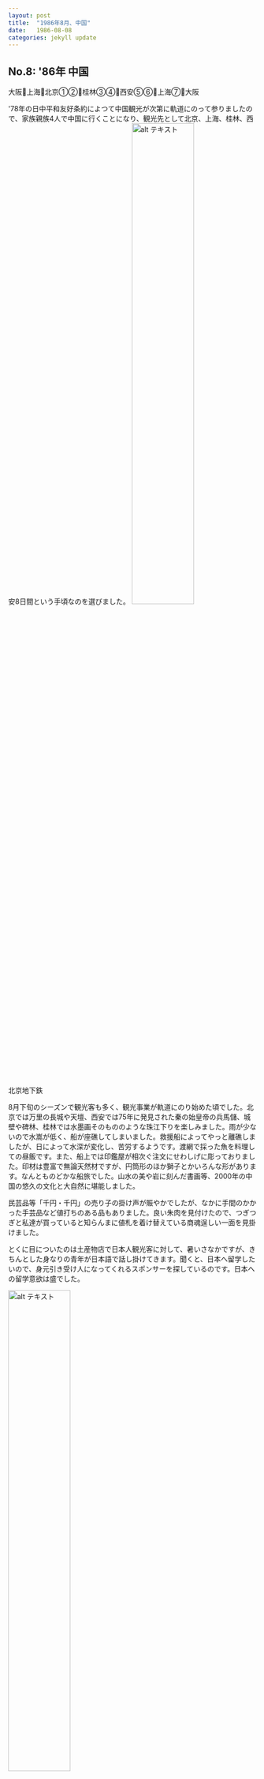```yaml
---
layout: post
title:  "1986年8月、中国"
date:   1986-08-08
categories: jekyll update
---
```

## No.8: '86年 中国

大阪🛫上海🛫北京①②🛫桂林③④🛫西安⑤⑥🛫上海⑦🛫大阪

'78年の日中平和友好条約によつて中国観光が次第に軌道にのって参りましたので、家族親族4人で中国に行くことになり、観光先として北京、上海、桂林、西安8日間という手頃なのを選びました。
<img src="{{site.baseurl}}/pic/198608_北京地下鉄.jpg" width="50%" alt="alt テキスト" title="198608_北京地下鉄"><br>北京地下鉄

8月下旬のシーズンで観光客も多く、観光事業が軌道にのり始めた頃でした。北京では万里の長城や天壇、西安では75年に発見された秦の始皇帝の兵馬儲、城壁や碑林、桂林では水墨画そのもののような珠江下りを楽しみました。雨が少ないので水嵩が低く、船が座礁してしまいました。救援船によってやっと離礁しましたが、日によって水深が変化し、苦労するようです。渡網で採った魚を料理しての昼飯です。また、船上では印鑑屋が相次ぐ注文にせわしげに彫っておりました。印材は豊富で無論天然材ですが、円筒形のほか獅子とかいろんな形があります。なんとものどかな船旅でした。山水の美や岩に刻んだ書画等、2000年の中国の悠久の文化と大自然に堪能しました。

民芸品等「千円・千円」の売り子の掛け声が賑やかでしたが、なかに手間のかかった手芸品など値打ちのある品もありました。良い朱肉を見付けたので、つぎつぎと私達が買っていると知らんまに値札を着け替えている商魂逞しい一面を見掛けました。

とくに目についたのは土産物店で日本人観光客に対して、暑いさなかですが、きちんとした身なりの青年が日本語で話し掛けてきます。聞くと、日本へ留学したいので、身元引き受け人になってくれるスポンサーを探しているのです。日本への留学意欲は盛でした。

<img src="{{site.baseurl}}/pic/198608_中国.jpg" width="50%" alt="alt テキスト" title="198608_中国"><br>場所不明
